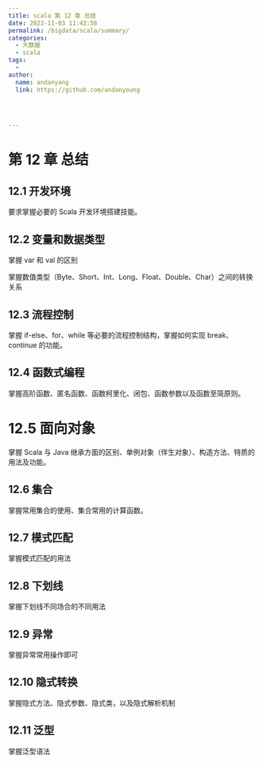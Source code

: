 ```yaml
---
title: scala 第 12 章 总结
date: 2023-11-03 11:43:58
permalink: /bigdata/scala/summary/
categories:
  - 大数据
  - scala
tags:
  -
author:
  name: andanyang
  link: https://github.com/andanyoung




---
```


# 第 12 章 总结

## 12.1 开发环境

要求掌握必要的 Scala 开发环境搭建技能。

## 12.2 变量和数据类型

掌握 var 和 val 的区别

掌握数值类型（Byte、Short、Int、Long、Float、Double、Char）之间的转换关系

## 12.3 流程控制

掌握 if-else、for、while 等必要的流程控制结构，掌握如何实现 break、continue 的功能。

## 12.4 函数式编程

掌握高阶函数、匿名函数、函数柯里化、闭包、函数参数以及函数至简原则。

# 12.5 面向对象

掌握 Scala 与 Java 继承方面的区别、单例对象（伴生对象）、构造方法、特质的用法及功能。

## 12.6 集合

掌握常用集合的使用、集合常用的计算函数。

## 12.7 模式匹配

掌握模式匹配的用法

## 12.8 下划线

掌握下划线不同场合的不同用法

## 12.9 异常

掌握异常常用操作即可

## 12.10 隐式转换

掌握隐式方法、隐式参数、隐式类，以及隐式解析机制

## 12.11 泛型

掌握泛型语法